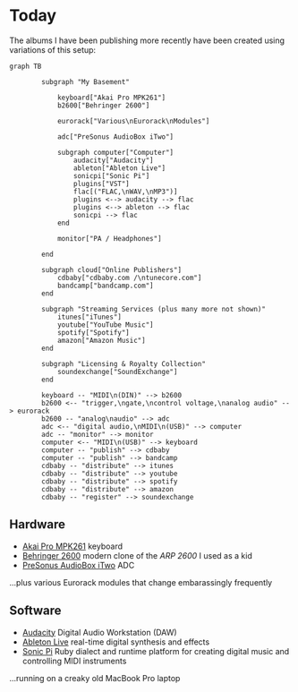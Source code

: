 # Today

<!-- toc -->

The albums I have been publishing more recently have been created using
variations of this setup:

```mermaid
graph TB

        subgraph "My Basement"

            keyboard["Akai Pro MPK261"]
            b2600["Behringer 2600"]

            eurorack["Various\nEurorack\nModules"]

            adc["PreSonus AudioBox iTwo"]

            subgraph computer["Computer"]
                audacity["Audacity"]
                ableton["Ableton Live"]
                sonicpi["Sonic Pi"]
                plugins["VST"]
                flac[("FLAC,\nWAV,\nMP3")]
                plugins <--> audacity --> flac
                plugins <--> ableton --> flac
                sonicpi --> flac
            end

            monitor["PA / Headphones"]

        end

        subgraph cloud["Online Publishers"]
            cdbaby["cdbaby.com /\ntunecore.com"]
            bandcamp["bandcamp.com"]
        end

        subgraph "Streaming Services (plus many more not shown)"
            itunes["iTunes"]
            youtube["YouTube Music"]
            spotify["Spotify"]
            amazon["Amazon Music"]
        end

        subgraph "Licensing & Royalty Collection"
            soundexchange["SoundExchange"]
        end

        keyboard -- "MIDI\n(DIN)" --> b2600
        b2600 <-- "trigger,\ngate,\ncontrol voltage,\nanalog audio" --> eurorack
        b2600 -- "analog\naudio" --> adc
        adc <-- "digital audio,\nMIDI\n(USB)" --> computer
        adc -- "monitor" --> monitor
        computer <-- "MIDI\n(USB)" --> keyboard
        computer -- "publish" --> cdbaby
        computer -- "publish" --> bandcamp
        cdbaby -- "distribute" --> itunes
        cdbaby -- "distribute" --> youtube
        cdbaby -- "distribute" --> spotify
        cdbaby -- "distribute" --> amazon
        cdbaby -- "register" --> soundexchange
```

## Hardware

- [Akai Pro MPK261](https://www.akaipro.com/mpk261) keyboard
- [Behringer 2600](https://www.behringer.com/product.html?modelCode=P0DNJ)
  modern clone of the _ARP 2600_ I used as a kid
- [PreSonus AudioBox iTwo](https://www.presonus.com/en-US/interfaces/usb-audio-interfaces/audiobox-series/2777700108.html)
  ADC

...plus various Eurorack modules that change embarassingly frequently

## Software

- [Audacity](https://www.audacityteam.org/) Digital Audio Workstation (DAW)
- [Ableton Live](https://www.ableton.com/) real-time digital synthesis and effects
- [Sonic Pi](https://sonic-pi.net/) Ruby dialect and runtime platform for
  creating digital music and controlling MIDI instruments

...running on a creaky old MacBook Pro laptop
